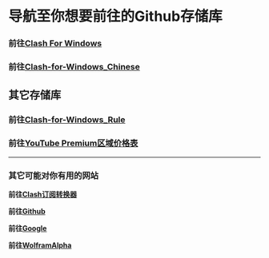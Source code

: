# 导航至你想要前往的Github存储库

### 前往[Clash For Windows](https://github.com/Fndroid/clash_for_windows_pkg)

### 前往[Clash-for-Windows_Chinese](https://github.com/ender-zhao/Clash-for-Windows_Chinese)

## 其它存储库

### 前往[Clash-for-Windows_Rule](https://github.com/ender-zhao/Clash-for-Windows_Rule)
### 前往[YouTube Premium区域价格表](https://github.com/ender-zhao/YT-Premium-Area-price)

***

### 其它可能对你有用的网站

**前往[Clash订阅转换器](https://acl4ssr-sub.github.io)**

**前往[Github](https://github.com)**

**前往[Google](https://google.com)**

**前往[WolframAlpha](https://www.wolframalpha.com/)**

